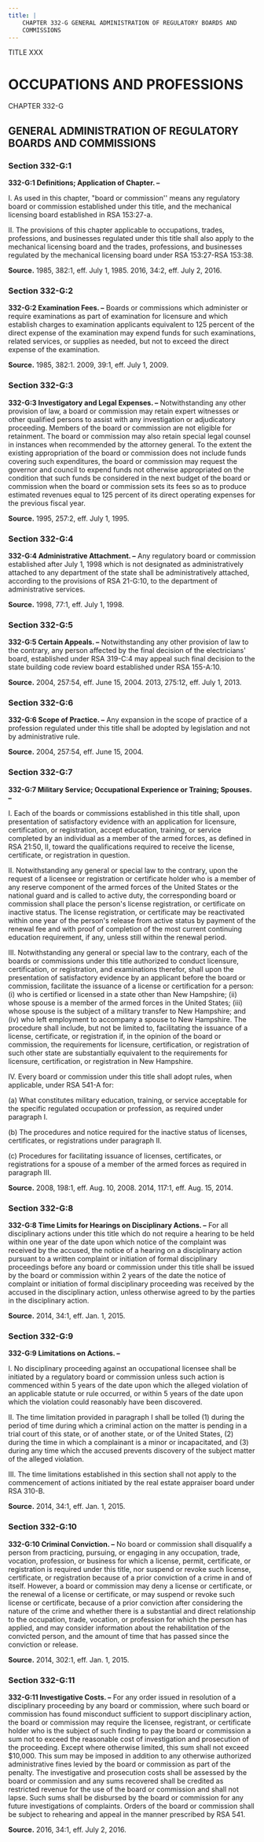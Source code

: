 ```yaml
---
title: |
    CHAPTER 332-G GENERAL ADMINISTRATION OF REGULATORY BOARDS AND
    COMMISSIONS
---
```


TITLE XXX
                                             
OCCUPATIONS AND PROFESSIONS
===========================

CHAPTER 332-G
                                             
GENERAL ADMINISTRATION OF REGULATORY BOARDS AND COMMISSIONS
-----------------------------------------------------------

### Section 332-G:1

 **332-G:1 Definitions; Application of Chapter. –**
                                             
 I. As used in this chapter, "board or commission'' means any
regulatory board or commission established under this title, and the
mechanical licensing board established in RSA 153:27-a.
                                             
 II. The provisions of this chapter applicable to occupations,
trades, professions, and businesses regulated under this title shall
also apply to the mechanical licensing board and the trades,
professions, and businesses regulated by the mechanical licensing board
under RSA 153:27-RSA 153:38.

**Source.** 1985, 382:1, eff. July 1, 1985. 2016, 34:2, eff. July 2,
2016.

### Section 332-G:2

 **332-G:2 Examination Fees. –** Boards or commissions which
administer or require examinations as part of examination for licensure
and which establish charges to examination applicants equivalent to 125
percent of the direct expense of the examination may expend funds for
such examinations, related services, or supplies as needed, but not to
exceed the direct expense of the examination.

**Source.** 1985, 382:1. 2009, 39:1, eff. July 1, 2009.

### Section 332-G:3

 **332-G:3 Investigatory and Legal Expenses. –** Notwithstanding any
other provision of law, a board or commission may retain expert
witnesses or other qualified persons to assist with any investigation or
adjudicatory proceeding. Members of the board or commission are not
eligible for retainment. The board or commission may also retain special
legal counsel in instances when recommended by the attorney general. To
the extent the existing appropriation of the board or commission does
not include funds covering such expenditures, the board or commission
may request the governor and council to expend funds not otherwise
appropriated on the condition that such funds be considered in the next
budget of the board or commission when the board or commission sets its
fees so as to produce estimated revenues equal to 125 percent of its
direct operating expenses for the previous fiscal year.

**Source.** 1995, 257:2, eff. July 1, 1995.

### Section 332-G:4

 **332-G:4 Administrative Attachment. –** Any regulatory board or
commission established after July 1, 1998 which is not designated as
administratively attached to any department of the state shall be
administratively attached, according to the provisions of RSA 21-G:10,
to the department of administrative services.

**Source.** 1998, 77:1, eff. July 1, 1998.

### Section 332-G:5

 **332-G:5 Certain Appeals. –** Notwithstanding any other provision
of law to the contrary, any person affected by the final decision of the
electricians' board, established under RSA 319-C:4 may appeal such final
decision to the state building code review board established under RSA
155-A:10.

**Source.** 2004, 257:54, eff. June 15, 2004. 2013, 275:12, eff. July 1,
2013.

### Section 332-G:6

 **332-G:6 Scope of Practice. –** Any expansion in the scope of
practice of a profession regulated under this title shall be adopted by
legislation and not by administrative rule.

**Source.** 2004, 257:54, eff. June 15, 2004.

### Section 332-G:7

 **332-G:7 Military Service; Occupational Experience or Training;
Spouses. –**
                                             
 I. Each of the boards or commissions established in this title
shall, upon presentation of satisfactory evidence with an application
for licensure, certification, or registration, accept education,
training, or service completed by an individual as a member of the armed
forces, as defined in RSA 21:50, II, toward the qualifications required
to receive the license, certificate, or registration in question.
                                             
 II. Notwithstanding any general or special law to the contrary, upon
the request of a licensee or registration or certificate holder who is a
member of any reserve component of the armed forces of the United States
or the national guard and is called to active duty, the corresponding
board or commission shall place the person's license registration, or
certificate on inactive status. The license registration, or certificate
may be reactivated within one year of the person's release from active
status by payment of the renewal fee and with proof of completion of the
most current continuing education requirement, if any, unless still
within the renewal period.
                                             
 III. Notwithstanding any general or special law to the contrary,
each of the boards or commissions under this title authorized to conduct
licensure, certification, or registration, and examinations therefor,
shall upon the presentation of satisfactory evidence by an applicant
before the board or commission, facilitate the issuance of a license or
certification for a person: (i) who is certified or licensed in a state
other than New Hampshire; (ii) whose spouse is a member of the armed
forces in the United States; (iii) whose spouse is the subject of a
military transfer to New Hampshire; and (iv) who left employment to
accompany a spouse to New Hampshire. The procedure shall include, but
not be limited to, facilitating the issuance of a license, certificate,
or registration if, in the opinion of the board or commission, the
requirements for licensure, certification, or registration of such other
state are substantially equivalent to the requirements for licensure,
certification, or registration in New Hampshire.
                                             
 IV. Every board or commission under this title shall adopt rules,
when applicable, under RSA 541-A for:
                                             
 (a) What constitutes military education, training, or service
acceptable for the specific regulated occupation or profession, as
required under paragraph I.
                                             
 (b) The procedures and notice required for the inactive status of
licenses, certificates, or registrations under paragraph II.
                                             
 (c) Procedures for facilitating issuance of licenses,
certificates, or registrations for a spouse of a member of the armed
forces as required in paragraph III.

**Source.** 2008, 198:1, eff. Aug. 10, 2008. 2014, 117:1, eff. Aug. 15,
2014.

### Section 332-G:8

 **332-G:8 Time Limits for Hearings on Disciplinary Actions. –** For
all disciplinary actions under this title which do not require a hearing
to be held within one year of the date upon which notice of the
complaint was received by the accused, the notice of a hearing on a
disciplinary action pursuant to a written complaint or initiation of
formal disciplinary proceedings before any board or commission under
this title shall be issued by the board or commission within 2 years of
the date the notice of complaint or initiation of formal disciplinary
proceeding was received by the accused in the disciplinary action,
unless otherwise agreed to by the parties in the disciplinary action.

**Source.** 2014, 34:1, eff. Jan. 1, 2015.

### Section 332-G:9

 **332-G:9 Limitations on Actions. –**
                                             
 I. No disciplinary proceeding against an occupational licensee shall
be initiated by a regulatory board or commission unless such action is
commenced within 5 years of the date upon which the alleged violation of
an applicable statute or rule occurred, or within 5 years of the date
upon which the violation could reasonably have been discovered.
                                             
 II. The time limitation provided in paragraph I shall be tolled (1)
during the period of time during which a criminal action on the matter
is pending in a trial court of this state, or of another state, or of
the United States, (2) during the time in which a complainant is a minor
or incapacitated, and (3) during any time which the accused prevents
discovery of the subject matter of the alleged violation.
                                             
 III. The time limitations established in this section shall not
apply to the commencement of actions initiated by the real estate
appraiser board under RSA 310-B.

**Source.** 2014, 34:1, eff. Jan. 1, 2015.

### Section 332-G:10

 **332-G:10 Criminal Conviction. –** No board or commission shall
disqualify a person from practicing, pursuing, or engaging in any
occupation, trade, vocation, profession, or business for which a
license, permit, certificate, or registration is required under this
title, nor suspend or revoke such license, certificate, or registration
because of a prior conviction of a crime in and of itself. However, a
board or commission may deny a license or certificate, or the renewal of
a license or certificate, or may suspend or revoke such license or
certificate, because of a prior conviction after considering the nature
of the crime and whether there is a substantial and direct relationship
to the occupation, trade, vocation, or profession for which the person
has applied, and may consider information about the rehabilitation of
the convicted person, and the amount of time that has passed since the
conviction or release.

**Source.** 2014, 302:1, eff. Jan. 1, 2015.

### Section 332-G:11

 **332-G:11 Investigative Costs. –** For any order issued in
resolution of a disciplinary proceeding by any board or commission,
where such board or commission has found misconduct sufficient to
support disciplinary action, the board or commission may require the
licensee, registrant, or certificate holder who is the subject of such
finding to pay the board or commission a sum not to exceed the
reasonable cost of investigation and prosecution of the proceeding.
Except where otherwise limited, this sum shall not exceed 
                                             $10,000. This
sum may be imposed in addition to any otherwise authorized
administrative fines levied by the board or commission as part of the
penalty. The investigative and prosecution costs shall be assessed by
the board or commission and any sums recovered shall be credited as
restricted revenue for the use of the board or commission and shall not
lapse. Such sums shall be disbursed by the board or commission for any
future investigations of complaints. Orders of the board or commission
shall be subject to rehearing and appeal in the manner prescribed by RSA
541.

**Source.** 2016, 34:1, eff. July 2, 2016.

